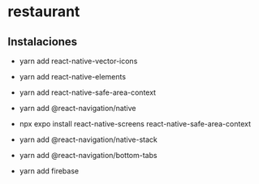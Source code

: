 # restaurant

## Instalaciones

- yarn add react-native-vector-icons
- yarn add react-native-elements
- yarn add react-native-safe-area-context
- yarn add @react-navigation/native
- npx expo install react-native-screens react-native-safe-area-context
- yarn add @react-navigation/native-stack
- yarn add @react-navigation/bottom-tabs

- yarn add firebase
